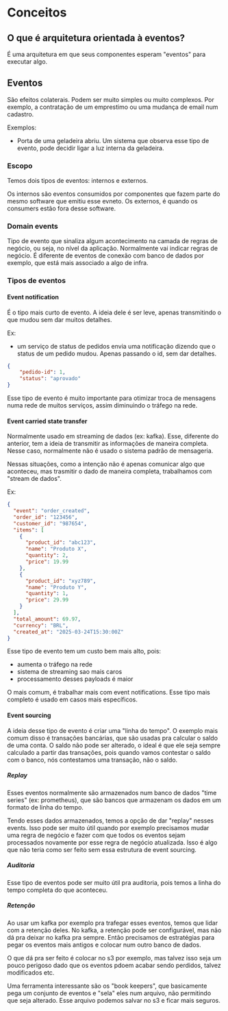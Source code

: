 # Conceitos
## O que é arquitetura orientada à eventos?
É uma arquitetura em que seus componentes esperam "eventos" para executar algo.

## Eventos
São efeitos colaterais. Podem ser muito simples ou muito complexos. Por exemplo, a contratação de um emprestimo ou uma mudança de email num cadastro.

Exemplos:
 - Porta de uma geladeira abriu. Um sistema que observa esse tipo de evento, pode decidir ligar a luz interna da geladeira.

### Escopo
Temos dois tipos de eventos: internos e externos.

Os internos são eventos consumidos por componentes que fazem parte do mesmo software que emitiu esse evneto.
Os externos, é quando os consumers estão fora desse software.

### Domain events
Tipo de evento que sinaliza algum acontecimento na camada de regras de negócio, ou seja, no nível da aplicação. Normalmente vai indicar regras de negócio. É diferente de eventos de conexão com banco de dados por exemplo, que está mais associado a algo de infra.

### Tipos de eventos
#### Event notification
É o tipo mais curto de evento. A ideia dele é ser leve, apenas transmitindo o que mudou sem dar muitos detalhes.

Ex:
 - um serviço de status de pedidos envia uma notificação dizendo que o status de um pedido mudou. Apenas passando o id, sem dar detalhes.
```json
{
    "pedido-id": 1,
    "status": "aprovado"
}
```

Esse tipo de evento é muito importante para otimizar troca de mensagens numa rede de muitos serviços, assim diminuindo o tráfego na rede.

#### Event carried state transfer
Normalmente usado em streaming de dados (ex: kafka).
Esse, diferente do anterior, tem a ideia de transmitir as informações de maneira completa.
Nesse caso, normalmente não é usado o sistema padrão de mensageria.

Nessas situações, como a intenção não é apenas comunicar algo que aconteceu, mas trasmitir o dado de maneira completa, trabalhamos com "stream de dados". 

Ex:
```json
{
  "event": "order_created",
  "order_id": "123456",
  "customer_id": "987654",
  "items": [
    {
      "product_id": "abc123",
      "name": "Produto X",
      "quantity": 2,
      "price": 19.99
    },
    {
      "product_id": "xyz789",
      "name": "Produto Y",
      "quantity": 1,
      "price": 29.99
    }
  ],
  "total_amount": 69.97,
  "currency": "BRL",
  "created_at": "2025-03-24T15:30:00Z"
}
```

Esse tipo de evento tem um custo bem mais alto, pois:
 - aumenta o tráfego na rede
 - sistema de streaming sao mais caros
 - processamento desses payloads é maior

O mais comum, é trabalhar mais com event notifications. Esse tipo mais completo é usado em casos mais específicos.

#### Event sourcing
A ideia desse tipo de evento é criar uma "linha do tempo".
O exemplo mais comum disso é transações bancárias, que são usadas pra calcular o saldo de uma conta. O saldo não pode ser alterado, o ideal é que ele seja sempre calculado a partir das transações, pois quando vamos contestar o saldo com o banco, nós contestamos uma transação, não o saldo.

##### Replay
Esses eventos normalmente são armazenados num banco de dados "time series" (ex: prometheus), que são bancos que armazenam os dados em um formato de linha do tempo.

Tendo esses dados armazenados, temos a opção de dar "replay" nesses events. Isso pode ser muito útil quando por exemplo precisamos mudar uma regra de negócio e fazer com que todos os eventos sejam processados novamente por esse regra de negócio atualizada. Isso é algo que não teria como ser feito sem essa estrutura de event sourcing.

##### Auditoria
Esse tipo de eventos pode ser muito útil pra auditoria, pois temos a linha do tempo completa do que aconteceu.

##### Retenção
Ao usar um kafka por exemplo pra trafegar esses eventos, temos que lidar com a retenção deles.
No kafka, a retenção pode ser configurável, mas não dá pra deixar no kafka pra sempre. Então precisamos de estratégias para pegar os eventos mais antigos e colocar num outro banco de dados.

O que dá pra ser feito é colocar no s3 por exemplo, mas talvez isso seja um pouco perigoso dado que os eventos pdoem acabar sendo perdidos, talvez modificados etc.

Uma ferramenta interessante são os "book keepers", que basicamente pega um conjunto de eventos e "sela" eles num arquivo, não permitindo que seja alterado. Esse arquivo podemos salvar no s3 e ficar mais seguros.




